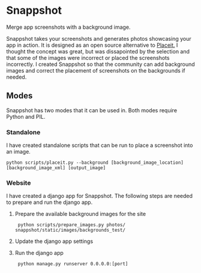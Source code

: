 # Snappshot

Merge app screenshots with a background image.

Snappshot takes your screenshots and generates photos showcasing your app in action. It is designed as an open source alternative to [Placeit.](http://placeit.breezi.com/) I thought the concept was great, but was dissapointed by the selection and that some of the images were incorrect or placed the screenshots incorrectly. I created Snappshot so that the community can add background images and correct the placement of screenshots on the backgrounds if needed.


## Modes
Snappshot has two modes that it can be used in. Both modes require Python and PIL.

### Standalone
I have created standalone scripts that can be run to place a screenshot into an image.

	python scripts/placeit.py --background [background_image_location] [background_image_xml] [output_image]

### Website
I have created a django app for Snappshot. The following steps are needed to prepare and run the django app.

1. Prepare the available background images for the site

		python scripts/prepare_images.py photos/ snappshot/static/images/backgrounds_test/
2. Update the django app settings
3. Run the django app

		python manage.py runserver 0.0.0.0:[port]
